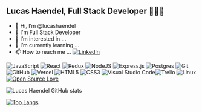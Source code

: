 ## Lucas Haendel, Full Stack Developer 👨‍💻🚀

- 👋 Hi, I’m @lucashaendel
- 🚀 I'm Full Stack Developer
- 👀 I’m interested in ...
- 🌱 I’m currently learning ...
- 📫 How to reach me ...
[![LinkedIn](https://img.shields.io/badge/linkedin-%230077B5.svg?style=for-the-badge&logo=linkedin&logoColor=white)](https://www.linkedin.com/in/lucashaendel/)

<!---
lucashaendel/lucashaendel is a ✨ special ✨ repository because its `README.md` (this file) appears on your GitHub profile.
You can click the Preview link to take a look at your changes.
--->

![JavaScript](https://img.shields.io/badge/javascript-%23323330.svg?style=flat&logo=Javascript&logoColor=%23F7DF1E) ![React](https://img.shields.io/badge/react-%2320232a.svg?style=flat&logo=React&logoColor=%2361DAFB) ![Redux](https://img.shields.io/badge/Redux-%23593d88.svg?style=flat&logo=redux&logoColor=white) ![NodeJS](https://img.shields.io/badge/node.js-6DA55F?style=flat&logo=Node.js&logoColor=white) ![Express.js](https://img.shields.io/badge/express.js-%23404d59.svg?style=flat&logo=Express&logoColor=%2361DAFB) ![Postgres](https://img.shields.io/badge/postgres-%23316192.svg?style=flat&logo=PostgreSQL&logoColor=white)  ![Git](https://img.shields.io/badge/git-%23F05033.svg?style=flat&logo=Git&logoColor=white) ![GitHub](https://img.shields.io/badge/Github-%23121011.svg?style=flat&logo=github&logoColor=white) ![Vercel](https://img.shields.io/badge/vercel-%23000000.svg?style=flat&logo=Vercel&logoColor=white) ![HTML5](https://img.shields.io/badge/html5-%23E34F26.svg?style=flat&logo=HTML5&logoColor=white) ![CSS3](https://img.shields.io/badge/css3-%231572B6.svg?style=flat&logo=CSS3&logoColor=white) 
![Visual Studio Code](https://img.shields.io/badge/Visual%20Studio%20Code-0078d7.svg?style=flat&logo=VS-Code&logoColor=white)![Trello](https://img.shields.io/badge/Trello-%23026AA7.svg?style=flat&logo=Trello&logoColor=white) ![Linux](https://img.shields.io/badge/Linux-FCC624?style=flat&logo=Linux&logoColor=black)
[![Open Source Love](https://badges.frapsoft.com/os/v2/open-source.svg?v=103)](https://github.com/carmelis)


![Lucas Haendel GitHub stats](https://github-readme-stats.vercel.app/api?username=lucashaendel&show_icons=true&theme=radical)

[![Top Langs](https://github-readme-stats.vercel.app/api/top-langs/?username=lucashaendel&layout=compact)](https://github.com/anuraghazra/github-readme-stats)
<!-- 
```javascript
const Carmela = {
  languages: [Javascript, HTML, CSS],
  tools: [Html, CSS,JavaScript, React.js, Passport, Next.js,Redux, NodeJs, Express, PostgreSQL, Sequelize,SCRUM(metodologías ágiles),JSX, Docker],
  education: "Plataforma 5 Coding Bootcamp: 800 horas de codigo en 3 meses de prácticas técnicas de programación, incluyendo proyectos en equipo, desafíos y un proyecto profesional."
} -->
```
